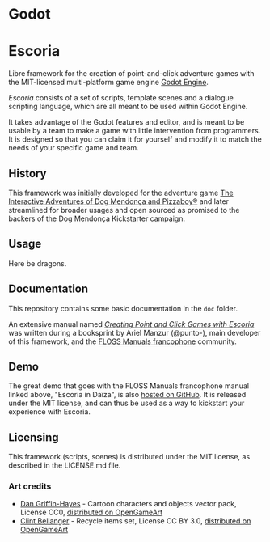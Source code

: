 # Godot
# Escoria

Libre framework for the creation of point-and-click adventure games with
the MIT-licensed multi-platform game engine [Godot Engine](https://godotengine.org).

*Escoria* consists of a set of scripts, template scenes and a dialogue
scripting language, which are all meant to be used within Godot Engine.

It takes advantage of the Godot features and editor, and is meant to be
usable by a team to make a game with little intervention from programmers.
It is designed so that you can claim it for yourself and modify it to match
the needs of your specific game and team.

## History

This framework was initially developed for the adventure game
[The Interactive Adventures of Dog Mendonça and Pizzaboy®](http://store.steampowered.com/app/330420)
and later streamlined for broader usages and open sourced as promised
to the backers of the Dog Mendonça Kickstarter campaign.

## Usage

Here be dragons.

## Documentation

This repository contains some basic documentation in the `doc` folder.

An extensive manual named [*Creating Point and Click Games with Escoria*](https://fr.flossmanuals.net/creating-point-and-click-games-with-escoria/)
was written during a booksprint by Ariel Manzur (@punto-), main developer of this framework,
and the [FLOSS Manuals francophone](https://fr.flossmanuals.net/) community.

## Demo

The great demo that goes with the FLOSS Manuals francophone manual linked above,
"Escoria in Daïza", is also [hosted on GitHub](https://github.com/flossmanualsfr/escoria).
It is released under the MIT license, and can thus be used as a way to kickstart
your experience with Escoria.

## Licensing

This framework (scripts, scenes) is distributed under the MIT license,
as described in the LICENSE.md file.

### Art credits

- [Dan Griffin-Hayes](dangriffinhayes.com) - Cartoon characters and objects vector pack,
License CC0, [distributed on OpenGameArt](http://opengameart.org/content/cartoon-characters-and-objects-vector-pack)
- [Clint Bellanger](clintbellanger.net) - Recycle items set, License CC BY 3.0,
[distributed on OpenGameArt](http://opengameart.org/content/recycle-items-set)
